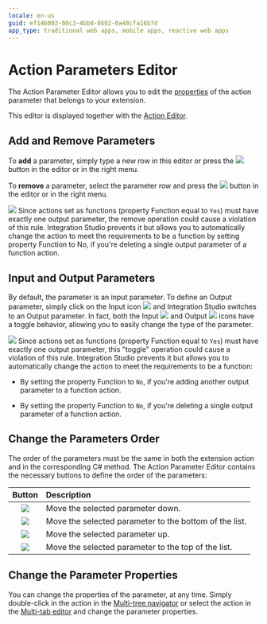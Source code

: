 ```yaml
---
locale: en-us
guid: ef146002-08c3-4bb8-8602-0a48cfa16b7d
app_type: traditional web apps, mobile apps, reactive web apps
---
```


# Action Parameters Editor

The Action Parameter Editor allows you to edit the [properties](<../element-property/action-parameter.md>) of the action parameter that belongs to your extension.

This editor is displayed together with the [Action Editor](<action.md>).

## Add and Remove Parameters

To **add** a parameter, simply type a new row in this editor or press the ![](images/add.gif) button in the editor or in the right menu.

To **remove** a parameter, select the parameter row and press the ![](images/delete.gif) button in the editor or in the right menu.

![](images/warning.gif) Since actions set as functions (property Function equal to `Yes`) must have exactly one output parameter, the remove operation could cause a violation of this rule. Integration Studio prevents it but allows you to automatically change the action to meet the requirements to be a function by setting property Function to No, if you're deleting a single output parameter of a function action.

## Input and Output Parameters

By default, the parameter is an input parameter. To define an Output parameter, simply click on the Input icon ![](images/input.gif) and Integration Studio switches to an Output parameter. In fact, both the Input ![](images/input.gif) and Output ![](images/output.gif) icons have a toggle behavior, allowing you to easily change the type of the parameter.

![](images/warning.gif) Since actions set as functions (property Function equal to `Yes`) must have exactly one output parameter, this "toggle" operation could cause a violation of this rule. Integration Studio prevents it but allows you to automatically change the action to meet the requirements to be a function:

* By setting the property Function to `No`, if you're adding another output parameter to a function action. 

* By setting the property Function to `No`, if you're deleting a single output parameter of a function action.

## Change the Parameters Order

The order of the parameters must be the same in both the extension action and in the corresponding C# method. The Action Parameter Editor contains the necessary buttons to define the order of the parameters:

Button | Description
:-----:|:-----------
![](images/bottom-one.gif) | Move the selected parameter down.
![](images/bottom-all.gif) | Move the selected parameter to the bottom of the list.
![](images/top-one.gif) | Move the selected parameter up.
![](images/top-all.gif) | Move the selected parameter to the top of the list.

## Change the Parameter Properties

You can change the properties of the parameter, at any time. Simply double-click in the action in the [Multi-tree navigator](<../workspace.md>) or select the action in the [Multi-tab editor](<../workspace.md>) and change the parameter properties.

